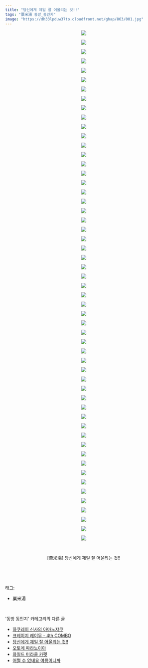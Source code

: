 ```yaml
---
title: "당신에게 제일 잘 어울리는 것!!"
tags: "粟米湯 동방_동인지"
image: "https://dh33lpduw37to.cloudfront.net/ghap/863/001.jpg"
---
```

<div class="article">
<p style="text-align: center; clear: none; float: none;"><img src="{{ site.imgserver2 }}/ghap/863/001.jpg"/></p>
<p style="text-align: center; clear: none; float: none;"><img src="{{ site.imgserver2 }}/ghap/863/002.jpg"/></p>
<p style="text-align: center; clear: none; float: none;"><img src="{{ site.imgserver2 }}/ghap/863/003.jpg"/></p>
<p style="text-align: center; clear: none; float: none;"><img src="{{ site.imgserver2 }}/ghap/863/004.jpg"/></p>
<p style="text-align: center; clear: none; float: none;"><img src="{{ site.imgserver2 }}/ghap/863/005.jpg"/></p>
<p style="text-align: center; clear: none; float: none;"><img src="{{ site.imgserver2 }}/ghap/863/006.jpg"/></p>
<p style="text-align: center; clear: none; float: none;"><img src="{{ site.imgserver2 }}/ghap/863/007.jpg"/></p>
<p style="text-align: center; clear: none; float: none;"><img src="{{ site.imgserver2 }}/ghap/863/008.jpg"/></p>
<p style="text-align: center; clear: none; float: none;"><img src="{{ site.imgserver2 }}/ghap/863/009.jpg"/></p>
<p style="text-align: center; clear: none; float: none;"><img src="{{ site.imgserver2 }}/ghap/863/010.jpg"/></p>
<p style="text-align: center; clear: none; float: none;"><img src="{{ site.imgserver2 }}/ghap/863/011.jpg"/></p>
<p style="text-align: center; clear: none; float: none;"><img src="{{ site.imgserver2 }}/ghap/863/012.jpg"/></p>
<p style="text-align: center; clear: none; float: none;"><img src="{{ site.imgserver2 }}/ghap/863/013.jpg"/></p>
<p style="text-align: center; clear: none; float: none;"><img src="{{ site.imgserver2 }}/ghap/863/014.jpg"/></p>
<p style="text-align: center; clear: none; float: none;"><img src="{{ site.imgserver2 }}/ghap/863/015.jpg"/></p>
<p style="text-align: center; clear: none; float: none;"><img src="{{ site.imgserver2 }}/ghap/863/016.jpg"/></p>
<p style="text-align: center; clear: none; float: none;"><img src="{{ site.imgserver2 }}/ghap/863/017.jpg"/></p>
<p style="text-align: center; clear: none; float: none;"><img src="{{ site.imgserver2 }}/ghap/863/018.jpg"/></p>
<p style="text-align: center; clear: none; float: none;"><img src="{{ site.imgserver2 }}/ghap/863/019.jpg"/></p>
<p style="text-align: center; clear: none; float: none;"><img src="{{ site.imgserver2 }}/ghap/863/020.jpg"/></p>
<p style="text-align: center; clear: none; float: none;"><img src="{{ site.imgserver2 }}/ghap/863/021.jpg"/></p>
<p style="text-align: center; clear: none; float: none;"><img src="{{ site.imgserver2 }}/ghap/863/022.jpg"/></p>
<p style="text-align: center; clear: none; float: none;"><img src="{{ site.imgserver2 }}/ghap/863/023.jpg"/></p>
<p style="text-align: center; clear: none; float: none;"><img src="{{ site.imgserver2 }}/ghap/863/024.jpg"/></p>
<p style="text-align: center; clear: none; float: none;"><img src="{{ site.imgserver2 }}/ghap/863/025.jpg"/></p>
<p style="text-align: center; clear: none; float: none;"><img src="{{ site.imgserver2 }}/ghap/863/026.jpg"/></p>
<p style="text-align: center; clear: none; float: none;"><img src="{{ site.imgserver2 }}/ghap/863/027.jpg"/></p>
<p style="text-align: center; clear: none; float: none;"><img src="{{ site.imgserver2 }}/ghap/863/028.jpg"/></p>
<p style="text-align: center; clear: none; float: none;"><img src="{{ site.imgserver2 }}/ghap/863/029.jpg"/></p>
<p style="text-align: center; clear: none; float: none;"><img src="{{ site.imgserver2 }}/ghap/863/030.jpg"/></p>
<p style="text-align: center; clear: none; float: none;"><img src="{{ site.imgserver2 }}/ghap/863/031.jpg"/></p>
<p style="text-align: center; clear: none; float: none;"><img src="{{ site.imgserver2 }}/ghap/863/032.jpg"/></p>
<p style="text-align: center; clear: none; float: none;"><img src="{{ site.imgserver2 }}/ghap/863/033.jpg"/></p>
<p style="text-align: center; clear: none; float: none;"><img src="{{ site.imgserver2 }}/ghap/863/034.jpg"/></p>
<p style="text-align: center; clear: none; float: none;"><img src="{{ site.imgserver2 }}/ghap/863/035.jpg"/></p>
<p style="text-align: center; clear: none; float: none;"><img src="{{ site.imgserver2 }}/ghap/863/036.jpg"/></p>
<p style="text-align: center; clear: none; float: none;"><img src="{{ site.imgserver2 }}/ghap/863/037.jpg"/></p>
<p style="text-align: center; clear: none; float: none;"><img src="{{ site.imgserver2 }}/ghap/863/038.jpg"/></p>
<p style="text-align: center; clear: none; float: none;"><img src="{{ site.imgserver2 }}/ghap/863/039.jpg"/></p>
<p style="text-align: center; clear: none; float: none;"><img src="{{ site.imgserver2 }}/ghap/863/040.jpg"/></p>
<p style="text-align: center; clear: none; float: none;"><img src="{{ site.imgserver2 }}/ghap/863/041.jpg"/></p>
<p style="text-align: center; clear: none; float: none;"><img src="{{ site.imgserver2 }}/ghap/863/042.jpg"/></p>
<p style="text-align: center; clear: none; float: none;"><img src="{{ site.imgserver2 }}/ghap/863/043.jpg"/></p>
<p style="text-align: center; clear: none; float: none;"><img src="{{ site.imgserver2 }}/ghap/863/044.jpg"/></p>
<p style="text-align: center; clear: none; float: none;"><img src="{{ site.imgserver2 }}/ghap/863/045.jpg"/></p>
<p style="text-align: center; clear: none; float: none;"><img src="{{ site.imgserver2 }}/ghap/863/046.jpg"/></p>
<p style="text-align: center; clear: none; float: none;"><img src="{{ site.imgserver2 }}/ghap/863/047.jpg"/></p>
<p style="text-align: center; clear: none; float: none;"><img src="{{ site.imgserver2 }}/ghap/863/048.jpg"/></p>
<p style="text-align: center; clear: none; float: none;"><img src="{{ site.imgserver2 }}/ghap/863/049.jpg"/></p>
<p style="text-align: center; clear: none; float: none;"><img src="{{ site.imgserver2 }}/ghap/863/050.jpg"/></p>
<p style="text-align: center; clear: none; float: none;"><img src="{{ site.imgserver2 }}/ghap/863/051.jpg"/></p>
<p style="text-align: center; clear: none; float: none;"><img src="{{ site.imgserver2 }}/ghap/863/052.jpg"/></p>
<p style="text-align: center; clear: none; float: none;"><img src="{{ site.imgserver2 }}/ghap/863/053.jpg"/></p>
<p style="text-align: center; clear: none; float: none;"><img src="{{ site.imgserver2 }}/ghap/863/054.jpg"/></p>
<p style="text-align: center; clear: none; float: none;"><img src="{{ site.imgserver2 }}/ghap/863/055.jpg"/></p>
<p style="text-align: center; clear: none; float: none;"><br/></p>
<p style="text-align: center; clear: none; float: none;">[粟米湯] 당신에게 제일 잘 어울리는 것!!</p>
<p><br/></p>
</div><br/>
<div class="tagTrail">
<p>태그: </p>
<ul>
<li>粟米湯</li>
</ul>
</div><br/>
<div class="another">
<p>'동방 동인지' 카테고리의 다른 글</p>
<ul>
<li><a href="/ghap_867">하쿠레이 신사의 아마노쟈쿠</a></li>
<li><a href="/ghap_866">크레이지 레이무 - 4th COMBO</a></li>
<li><a href="/ghap_863">당신에게 제일 잘 어울리는 것!!</a></li>
<li><a href="/ghap_862">오토메 파라노이아</a></li>
<li><a href="/ghap_861">와일드 미라클 카펫</a></li>
<li><a href="/ghap_860">어쩔 수 없네요 여름이니까</a></li>
</ul>
</div><br/>
<div class="cb_module cb_fluid">
<div class="cb_wrt cb_profile">
</div><!-- commentList close -->
</div><br/>

